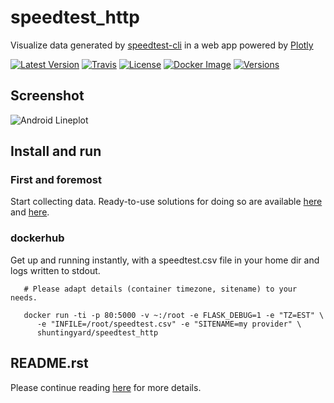 # speedtest_http

Visualize data generated by
[speedtest-cli](https://github.com/sivel/speedtest-cli) in a web app
powered by [Plotly](https://plot.ly/python/)


[![Latest Version](https://img.shields.io/pypi/v/speedtest-http.svg)](https://pypi.python.org/pypi/speedtest-http/)
[![Travis](https://travis-ci.com/shuntingyard/speedtest_http.svg?branch=master)](https://travis-ci.com/shuntingyard/speedtest_http)
[![License](https://img.shields.io/pypi/l/speedtest-http.svg)](http://github.com/shuntingyard/speedtest_http/blob/master/LICENSE.txt)
[![Docker Image](https://img.shields.io/docker/cloud/build/shuntingyard/speedtest_http.svg)](https://cloud.docker.com/repository/docker/shuntingyard/speedtest_http/builds)
[![Versions](https://img.shields.io/pypi/pyversions/speedtest-http.svg)](https://pypi.python.org/pypi/speedtest-http/)

## Screenshot

![Android Lineplot](https://raw.githubusercontent.com/shuntingyard/speedtest_http/master/static/LineplotTodayAndroid.png)

## Install and run

### First and foremost

Start collecting data. Ready-to-use solutions for doing so are available
[here](https://hub.docker.com/r/shuntingyard/speedtest_sampler) and
[here](https://pypi.org/project/speedtest_logger/).

### dockerhub

Get up and running instantly, with a speedtest.csv file in your home dir and
logs written to stdout.

```
   # Please adapt details (container timezone, sitename) to your needs.

   docker run -ti -p 80:5000 -v ~:/root -e FLASK_DEBUG=1 -e "TZ=EST" \
      -e "INFILE=/root/speedtest.csv" -e "SITENAME=my provider" \
      shuntingyard/speedtest_http
```

## README.rst

Please continue reading [here](https://github.com/shuntingyard/speedtest_http/blob/master/README.rst#description) for more details.
